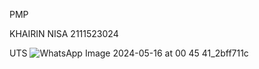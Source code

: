 PMP

KHAIRIN NISA
2111523024

UTS
![WhatsApp Image 2024-05-16 at 00 45 41_2bff711c](https://github.com/Aca2310/Laporan-perkuliahan/assets/91947827/86d022b9-da39-4c50-a633-82d353a54759)
